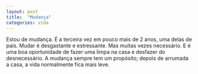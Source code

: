 ```yaml
---
layout: post
title:  "Mudança"
categories: vida
---
```


Estou de mudança. É a terceira vez em pouco mais de 2 anos, uma delas de país. Mudar é desgastante e estressante. Mas muitas vezes necessário. E é uma boa oportunidade de fazer uma limpa na casa e desfazer do desnecessário. A mudança sempre tem um propósito; depois de arrumada a casa, a vida normalmente fica mais leve.